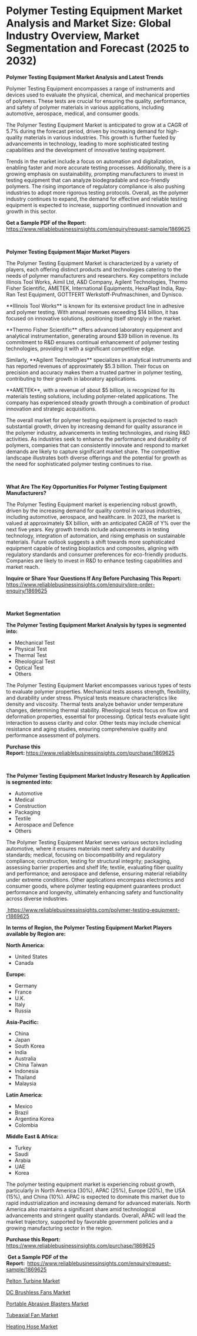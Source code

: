 <p><h1>Polymer Testing Equipment Market Analysis and Market Size: Global Industry Overview, Market Segmentation and Forecast (2025 to 2032)</h1></p><p><strong>Polymer Testing Equipment Market Analysis and Latest Trends</strong></p>
<p><p>Polymer Testing Equipment encompasses a range of instruments and devices used to evaluate the physical, chemical, and mechanical properties of polymers. These tests are crucial for ensuring the quality, performance, and safety of polymer materials in various applications, including automotive, aerospace, medical, and consumer goods.</p><p>The Polymer Testing Equipment Market is anticipated to grow at a CAGR of 5.7% during the forecast period, driven by increasing demand for high-quality materials in various industries. This growth is further fueled by advancements in technology, leading to more sophisticated testing capabilities and the development of innovative testing equipment. </p><p>Trends in the market include a focus on automation and digitalization, enabling faster and more accurate testing processes. Additionally, there is a growing emphasis on sustainability, prompting manufacturers to invest in testing equipment that can analyze biodegradable and eco-friendly polymers. The rising importance of regulatory compliance is also pushing industries to adopt more rigorous testing protocols. Overall, as the polymer industry continues to expand, the demand for effective and reliable testing equipment is expected to increase, supporting continued innovation and growth in this sector.</p></p>
<p><strong>Get a Sample PDF of the Report:&nbsp;</strong> <a href="https://www.reliablebusinessinsights.com/enquiry/request-sample/1869625?utm_campaign=1837&utm_medium=2&utm_source=Github&utm_content=ia&utm_term=19022025&utm_id=polymer-testing-equipment">https://www.reliablebusinessinsights.com/enquiry/request-sample/1869625</a></p>
<p>&nbsp;</p>
<p><strong>Polymer Testing Equipment Major Market Players</strong></p>
<p><p>The Polymer Testing Equipment Market is characterized by a variety of players, each offering distinct products and technologies catering to the needs of polymer manufacturers and researchers. Key competitors include Illinois Tool Works, Aimil Ltd, A&D Company, Agilent Technologies, Thermo Fisher Scientific, AMETEK, International Equipments, HexaPlast India, Ray-Ran Test Equipment, GOTTFERT Werkstoff-Prufmaschinen, and Dynisco.</p><p>**Illinois Tool Works** is known for its extensive product line in adhesive and polymer testing. With annual revenues exceeding $14 billion, it has focused on innovative solutions, positioning itself strongly in the market.</p><p>**Thermo Fisher Scientific** offers advanced laboratory equipment and analytical instrumentation, generating around $39 billion in revenue. Its commitment to R&D ensures continual enhancement of polymer testing technologies, providing it with a significant competitive edge.</p><p>Similarly, **Agilent Technologies** specializes in analytical instruments and has reported revenues of approximately $5.3 billion. Their focus on precision and accuracy makes them a trusted partner in polymer testing, contributing to their growth in laboratory applications.</p><p>**AMETEK**, with a revenue of about $5 billion, is recognized for its materials testing solutions, including polymer-related applications. The company has experienced steady growth through a combination of product innovation and strategic acquisitions.</p><p>The overall market for polymer testing equipment is projected to reach substantial growth, driven by increasing demand for quality assurance in the polymer industry, advancements in testing technologies, and rising R&D activities. As industries seek to enhance the performance and durability of polymers, companies that can consistently innovate and respond to market demands are likely to capture significant market share. The competitive landscape illustrates both diverse offerings and the potential for growth as the need for sophisticated polymer testing continues to rise.</p></p>
<p>&nbsp;</p>
<p><strong>What Are The Key Opportunities For Polymer Testing Equipment Manufacturers?</strong></p>
<p><p>The Polymer Testing Equipment market is experiencing robust growth, driven by the increasing demand for quality control in various industries, including automotive, aerospace, and healthcare. In 2023, the market is valued at approximately $X billion, with an anticipated CAGR of Y% over the next five years. Key growth trends include advancements in testing technology, integration of automation, and rising emphasis on sustainable materials. Future outlook suggests a shift towards more sophisticated equipment capable of testing bioplastics and composites, aligning with regulatory standards and consumer preferences for eco-friendly products. Companies are likely to invest in R&D to enhance testing capabilities and market reach.</p></p>
<p><strong>Inquire or Share Your Questions If Any Before Purchasing This Report:</strong> <a href="https://www.reliablebusinessinsights.com/enquiry/pre-order-enquiry/1869625?utm_campaign=1837&utm_medium=2&utm_source=Github&utm_content=ia&utm_term=19022025&utm_id=polymer-testing-equipment">https://www.reliablebusinessinsights.com/enquiry/pre-order-enquiry/1869625</a></p>
<p>&nbsp;</p>
<p><strong>Market Segmentation</strong></p>
<p><strong>The Polymer Testing Equipment Market Analysis by types is segmented into:</strong></p>
<p><ul><li>Mechanical Test</li><li>Physical Test</li><li>Thermal Test</li><li>Rheological Test</li><li>Optical Test</li><li>Others</li></ul></p>
<p><p>The Polymer Testing Equipment Market encompasses various types of tests to evaluate polymer properties. Mechanical tests assess strength, flexibility, and durability under stress. Physical tests measure characteristics like density and viscosity. Thermal tests analyze behavior under temperature changes, determining thermal stability. Rheological tests focus on flow and deformation properties, essential for processing. Optical tests evaluate light interaction to assess clarity and color. Other tests may include chemical resistance and aging studies, ensuring comprehensive quality and performance assessment of polymers.</p></p>
<p><strong>Purchase this Report:&nbsp;</strong><a href="https://www.reliablebusinessinsights.com/purchase/1869625?utm_campaign=1837&utm_medium=2&utm_source=Github&utm_content=ia&utm_term=19022025&utm_id=polymer-testing-equipment">https://www.reliablebusinessinsights.com/purchase/1869625</a></p>
<p>&nbsp;</p>
<p><strong>The Polymer Testing Equipment Market Industry Research by Application is segmented into:</strong></p>
<p><ul><li>Automotive</li><li>Medical</li><li>Construction</li><li>Packaging</li><li>Textile</li><li>Aerospace and Defence</li><li>Others</li></ul></p>
<p><p>The Polymer Testing Equipment Market serves various sectors including automotive, where it ensures materials meet safety and durability standards; medical, focusing on biocompatibility and regulatory compliance; construction, testing for structural integrity; packaging, assessing barrier properties and shelf life; textile, evaluating fiber quality and performance; and aerospace and defense, ensuring material reliability under extreme conditions. Other applications encompass electronics and consumer goods, where polymer testing equipment guarantees product performance and longevity, ultimately enhancing safety and functionality across diverse industries.</p></p>
<p><a href="https://www.reliablebusinessinsights.com/polymer-testing-equipment-r1869625?utm_campaign=1837&utm_medium=2&utm_source=Github&utm_content=ia&utm_term=19022025&utm_id=polymer-testing-equipment">&nbsp;https://www.reliablebusinessinsights.com/polymer-testing-equipment-r1869625</a></p>
<p><strong>In terms of Region, the Polymer Testing Equipment Market Players available by Region are:</strong></p>
<p>
    <p> <strong> North America: </strong>
        <ul>
            <li>United States</li>
            <li>Canada</li>
        </ul>
        </p> 
    <p> <strong> Europe: </strong>
        <ul>
            <li>Germany</li>
            <li>France</li>
            <li>U.K.</li>
            <li>Italy</li>
            <li>Russia</li>
        </ul>
        </p> 
    <p> <strong> Asia-Pacific: </strong>
        <ul>
            <li>China</li>
            <li>Japan</li>
            <li>South Korea</li>
            <li>India</li>
            <li>Australia</li>
            <li>China Taiwan</li>
            <li>Indonesia</li>
            <li>Thailand</li>
            <li>Malaysia</li>
        </ul>
        </p> 
    <p> <strong> Latin America: </strong>
        <ul>
            <li>Mexico</li>
            <li>Brazil</li>
            <li>Argentina Korea</li>
            <li>Colombia</li>
        </ul>
        </p> 
    <p> <strong> Middle East & Africa: </strong>
        <ul>
            <li>Turkey</li>
            <li>Saudi</li>
            <li>Arabia</li>
            <li>UAE</li>
            <li>Korea</li>
        </ul>
    </p>
    </p>
<p><p>The polymer testing equipment market is experiencing robust growth, particularly in North America (30%), APAC (25%), Europe (20%), the USA (15%), and China (10%). APAC is expected to dominate this market due to rapid industrialization and increasing demand for advanced materials. North America also maintains a significant share amid technological advancements and stringent quality standards. Overall, APAC will lead the market trajectory, supported by favorable government policies and a growing manufacturing sector in the region.</p></p>
<p><strong>Purchase this Report: </strong><a href="https://www.reliablebusinessinsights.com/purchase/1869625?utm_campaign=1837&utm_medium=2&utm_source=Github&utm_content=ia&utm_term=19022025&utm_id=polymer-testing-equipment">https://www.reliablebusinessinsights.com/purchase/1869625</a></p>
<p>&nbsp;<strong>Get a Sample PDF of the Report:&nbsp;&nbsp;</strong><a href="https://www.reliablebusinessinsights.com/enquiry/request-sample/1869625?utm_campaign=1837&utm_medium=2&utm_source=Github&utm_content=ia&utm_term=19022025&utm_id=polymer-testing-equipment">https://www.reliablebusinessinsights.com/enquiry/request-sample/1869625</a></p>
<p><strong></strong></p>
<p><p><a href="https://github.com/maimenamdar/Market-Research-Report-List-1/blob/main/pelton-turbine-market.md?utm_campaign=1837&utm_medium=2&utm_source=Github&utm_content=ia&utm_term=19022025&utm_id=polymer-testing-equipment">Pelton Turbine Market</a></p><p><a href="https://github.com/karnaslagha/Market-Research-Report-List-1/blob/main/dc-brushless-fans-market.md?utm_campaign=1837&utm_medium=2&utm_source=Github&utm_content=ia&utm_term=19022025&utm_id=polymer-testing-equipment">DC Brushless Fans Market</a></p><p><a href="https://github.com/leijavaagexo/Market-Research-Report-List-1/blob/main/portable-abrasive-blasters-market.md?utm_campaign=1837&utm_medium=2&utm_source=Github&utm_content=ia&utm_term=19022025&utm_id=polymer-testing-equipment">Portable Abrasive Blasters Market</a></p><p><a href="https://github.com/mandyhunttrb/Market-Research-Report-List-1/blob/main/tubeaxial-fan-market.md?utm_campaign=1837&utm_medium=2&utm_source=Github&utm_content=ia&utm_term=19022025&utm_id=polymer-testing-equipment">Tubeaxial Fan Market</a></p><p><a href="https://github.com/mharielmesa/Market-Research-Report-List-5/blob/main/heating-hose-market.md?utm_campaign=1837&utm_medium=2&utm_source=Github&utm_content=ia&utm_term=19022025&utm_id=polymer-testing-equipment">Heating Hose Market</a></p></p>